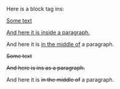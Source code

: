Here is a block tag ins:

<ins>
<p>Some text</p>
</ins>

<p><ins>And here it is inside a paragraph.</ins></p>

And here it is <ins>in the middle of</ins> a paragraph.

<del>
<p>Some text</p>
</del>

<p><del>And here is ins as a paragraph.</del></p>

And here it is <del>in the middle of</del> a paragraph.
